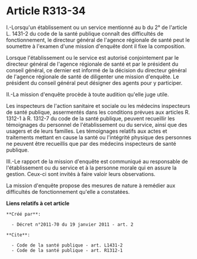 # Article R313-34

I.-Lorsqu'un établissement ou un service mentionné au b du 2° de l'article L. 1431-2 du code de la santé publique connaît des
difficultés de fonctionnement, le directeur général de l'agence régionale de santé peut le soumettre à l'examen d'une mission
d'enquête dont il fixe la composition. 

Lorsque l'établissement ou le service est autorisé conjointement par le directeur général de l'agence régionale de santé et
par le président du conseil général, ce dernier est informé de la décision du directeur général de l'agence régionale de
santé de diligenter une mission d'enquête. Le président du conseil général peut désigner des agents pour y participer. 

II.-La mission d'enquête procède à toute audition qu'elle juge utile. 

Les inspecteurs de l'action sanitaire et sociale ou les médecins inspecteurs de santé publique, assermentés dans les
conditions prévues aux articles R. 1312-1 à R. 1312-7 du code de la santé publique, peuvent recueillir les témoignages du
personnel de l'établissement ou du service, ainsi que des usagers et de leurs familles. Les témoignages relatifs aux actes et
traitements mettant en cause la santé ou l'intégrité physique des personnes ne peuvent être recueillis que par des médecins
inspecteurs de santé publique. 

III.-Le rapport de la mission d'enquête est communiqué au responsable de l'établissement ou du service et à la personne
morale qui en assure la gestion. Ceux-ci sont invités à faire valoir leurs observations. 

La mission d'enquête propose des mesures de nature à remédier aux difficultés de fonctionnement qu'elle a constatées.

**Liens relatifs à cet article**

	**Créé par**:

	  - Décret n°2011-70 du 19 janvier 2011 - art. 2

	**Cite**:

	  - Code de la santé publique - art. L1431-2
	  - Code de la santé publique - art. R1312-1
